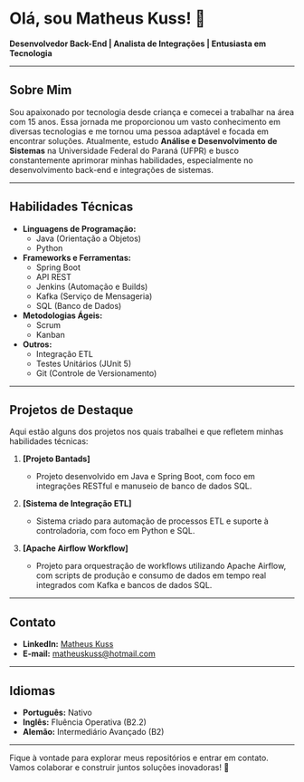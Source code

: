 # Olá, sou Matheus Kuss! 👋

**Desenvolvedor Back-End | Analista de Integrações | Entusiasta em Tecnologia**

---

## Sobre Mim

Sou apaixonado por tecnologia desde criança e comecei a trabalhar na área com 15 anos. Essa jornada me proporcionou um vasto conhecimento em diversas tecnologias e me tornou uma pessoa adaptável e focada em encontrar soluções. Atualmente, estudo **Análise e Desenvolvimento de Sistemas** na Universidade Federal do Paraná (UFPR) e busco constantemente aprimorar minhas habilidades, especialmente no desenvolvimento back-end e integrações de sistemas.

---

## Habilidades Técnicas

- **Linguagens de Programação:**
  - Java (Orientação a Objetos)
  - Python
- **Frameworks e Ferramentas:**
  - Spring Boot
  - API REST
  - Jenkins (Automação e Builds)
  - Kafka (Serviço de Mensageria)
  - SQL (Banco de Dados)
- **Metodologias Ágeis:**
  - Scrum
  - Kanban
- **Outros:**
  - Integração ETL
  - Testes Unitários (JUnit 5)
  - Git (Controle de Versionamento)

---

## Projetos de Destaque

Aqui estão alguns dos projetos nos quais trabalhei e que refletem minhas habilidades técnicas:

1. **[Projeto Bantads]**
   - Projeto desenvolvido em Java e Spring Boot, com foco em integrações RESTful e manuseio de banco de dados SQL.

2. **[Sistema de Integração ETL]**
   - Sistema criado para automação de processos ETL e suporte à controladoria, com foco em Python e SQL.

3. **[Apache Airflow Workflow]**
   - Projeto para orquestração de workflows utilizando Apache Airflow, com scripts de produção e consumo de dados em tempo real integrados com Kafka e bancos de dados SQL.

---

## Contato

- **LinkedIn:** [Matheus Kuss](https://www.linkedin.com/in/matheus-kuss/)
- **E-mail:** matheuskuss@hotmail.com

---

## Idiomas

- **Português:** Nativo
- **Inglês:** Fluência Operativa (B2.2)
- **Alemão:** Intermediário Avançado (B2)

---

Fique à vontade para explorar meus repositórios e entrar em contato. Vamos colaborar e construir juntos soluções inovadoras! 🚀
